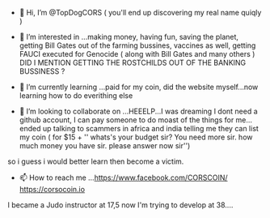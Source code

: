 - 👋 Hi, I’m @TopDogCORS ( you'll end up discovering my real name quiqly )
- 👀 I’m interested in ...making money, having fun, saving the planet, getting Bill Gates out of the farming bussines, vaccines as well, 
                           getting FAUCI executed for Genocide ( along with Bill Gates and many others )
                           DID I MENTION GETTING THE ROSTCHILDS OUT OF THE BANKING BUSSINESS ?
                           
- 🌱 I’m currently learning ...paid for my coin, did the website myself...now learning how to do everithing else

- 💞️ I’m looking to collaborate on ...HEEELP...I was dreaming I dont need a github account, I can pay someone to do moast of the things for me...
                                    ended up talking to scammers in africa and india telling me they can list my coin
                                    ( for $15 + '' whats's your budget sir? You need more sir. how much money you have sir. please answer now sir'')

so i guess i would better learn then become a victim.

- 📫 How to reach me ...https://www.facebook.com/CORSCOIN/
                        https://corsocoin.io

I became a Judo instructor at 17,5 now I'm trying to develop at 38....
<!---
TopDogCORS/TopDogCORS is a ✨ special ✨ repository because its `README.md` (this file) appears on your GitHub profile.
You can click the Preview link to take a look at your changes.
--->
